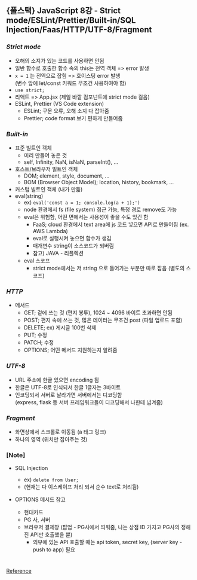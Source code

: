 ## {풀스택} JavaScript 8강 - Strict mode/ESLint/Prettier/Built-in/SQL Injection/Faas/HTTP/UTF-8/Fragment

### _Strict mode_

- 오해의 소지가 있는 코드를 사용하면 안됨
- 일반 함수로 호출한 함수 속의 this는 전역 객체 => error 발생
- `x = 1` 는 전역으로 잡힘 => 호이스팅 error 발생 <br/>
  (변수 앞에 let/const 키워드 무조건 사용하여야 함)
- `use strict;`
- 리액트 => App.jsx (제일 바깥 컴포넌트에 strict mode 걸음)
- ESLint, Prettier (VS Code extension)
  - ESLint; 구문 오류, 오해 소지 다 잡아줌
  - Prettier; code format 보기 편하게 만들어줌

### _Built-in_

- 표준 빌트인 객체
  - 미리 만들어 놓은 것
  - self, Infinity, NaN, isNaN, parseInt(), ...
- 호스트/브라우저 빌트인 객체
  - DOM; element, style, document, ...
  - BOM (Browser Object Model); location, history, bookmark, ...
- 커스텀 빌트인 객체 (내가 만듦)
- eval(string)
  - ex) `eval('const a = 1; console.log(a + 1);')`
  - node 환경에서 fs (file system) 접근 가능, 특정 경로 remove도 가능
  - eval은 위험함, 어떤 면에서는 사용성이 좋을 수도 있긴 함
    - FaaS; cloud 환경에서 text area에 js 코드 넣으면 API로 만들어짐 (ex. AWS Lambda)
    - eval로 실행시켜 놓으면 함수가 생김
    - 매개변수 string이 소스코드가 되버림
    - 참고) JAVA - 리플렉션
  - eval 스코프
    - strict mode에서는 저 string 으로 들어가는 부분만 따로 잡음 (별도의 스코프)

### _HTTP_

- 메서드
  - GET; 겉에 쓰는 것 (편지 봉투), 1024 ~ 4096 바이트 초과하면 안됨
  - POST; 편지 속에 쓰는 것, 많은 데이터는 무조건 post (파일 업로드 포함)
  - DELETE; ex) 게시글 100번 삭제
  - PUT; 수정
  - PATCH; 수정
  - OPTIONS; 어떤 메서드 지원하는지 알려줌

### _UTF-8_

- URL 주소에 한글 있으면 encoding 됨
- 한글은 UTF-8로 인식되서 한글 1글자는 3바이트
- 인코딩되서 서버로 날라가면 서버에서는 디코딩함 <br/>
  (express, flask 등 서버 프레임워크들이 디코딩해서 나한테 넘겨줌)

### _Fragment_

- 화면상에서 스크롤로 이동됨 (a 태그 링크)
- 하나의 영역 (위치만 잡아주는 것)

### [Note]

- SQL Injection

  - ex) `delete from User;`
  - (현재는 다 이스케이프 처리 되서 순수 text로 처리됨)

- OPTIONS 메서드 참고
  - 현대카드
  - PG 사, 서버
  - 브라우저 결제창 (팝업 - PG사에서 띄워줌, 나는 상점 ID 가지고 PG사의 정해진 API만 호출했을 뿐)
    - 외부에 있는 API 호출할 때는 api token, secret key, (server key - push to app) 필요

#

[Reference](https://www.youtube.com/watch?v=5k_cpzg6UwI)
